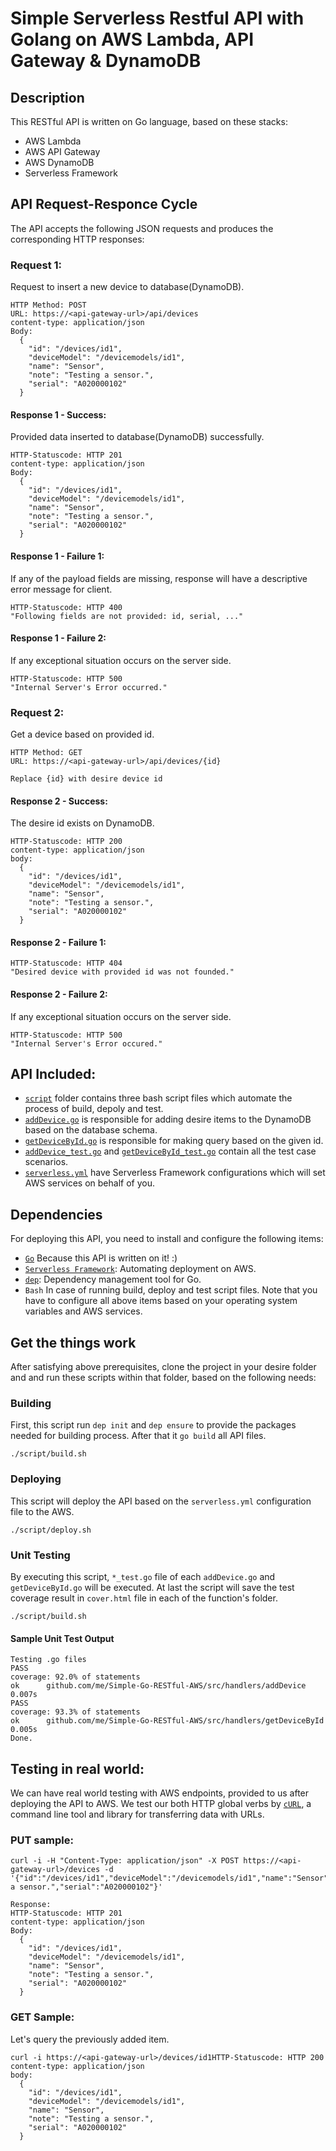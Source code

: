 # Simple Serverless Restful API with Golang on AWS Lambda, API Gateway & DynamoDB
## Description
This RESTful API is written on Go language, based on these stacks:
- AWS Lambda
- AWS API Gateway
- AWS DynamoDB
- Serverless Framework
## API Request-Responce Cycle
The API accepts the following JSON requests and produces the corresponding HTTP responses:
### Request 1:
Request to insert a new device to database(DynamoDB).
```
HTTP Method: POST
URL: https://<api-gateway-url>/api/devices
content-type: application/json
Body:
  {
    "id": "/devices/id1",
    "deviceModel": "/devicemodels/id1",
    "name": "Sensor",
    "note": "Testing a sensor.",
    "serial": "A020000102"
  }
```
#### Response 1 - Success:
Provided data inserted to database(DynamoDB) successfully.
```
HTTP-Statuscode: HTTP 201
content-type: application/json
Body:
  {
    "id": "/devices/id1",
    "deviceModel": "/devicemodels/id1",
    "name": "Sensor",
    "note": "Testing a sensor.",
    "serial": "A020000102"
  }
```
#### Response 1 - Failure 1:
If any of the payload fields are missing, response will have a descriptive error message for client.
```
HTTP-Statuscode: HTTP 400
"Following fields are not provided: id, serial, ..."
```
#### Response 1 - Failure 2:
If any exceptional situation occurs on the server side.

```
HTTP-Statuscode: HTTP 500
"Internal Server's Error occurred."
```
### Request 2:
Get a device based on provided id.
```
HTTP Method: GET
URL: https://<api-gateway-url>/api/devices/{id}

Replace {id} with desire device id
```
#### Response 2 - Success:
The desire id exists on DynamoDB.
```
HTTP-Statuscode: HTTP 200
content-type: application/json
body:
  {
    "id": "/devices/id1",
    "deviceModel": "/devicemodels/id1",
    "name": "Sensor",
    "note": "Testing a sensor.",
    "serial": "A020000102"
  }
```
#### Response 2 - Failure 1:
```
HTTP-Statuscode: HTTP 404
"Desired device with provided id was not founded."
```
#### Response 2 - Failure 2:
If any exceptional situation occurs on the server side.
```
HTTP-Statuscode: HTTP 500
"Internal Server's Error occured."
```
## API Included:
- [`script`](https://github.com/parhizi/simple-go-restful-aws/tree/master/scripts) folder contains three bash script files which automate the process of build, depoly and test.
- [`addDevice.go`](https://github.com/parhizi/simple-go-restful-aws/blob/master/src/handlers/addDevice/addDevice.go) is responsible for adding desire items to the DynamoDB based on the database schema.
- [`getDeviceById.go`](https://github.com/parhizi/simple-go-restful-aws/blob/master/src/handlers/getDeviceById/getDeviceById.go) is responsible for making query based on the given id.
- [`addDevice_test.go`](https://github.com/parhizi/simple-go-restful-aws/blob/master/src/handlers/addDevice/addDevice_test.go) and [`getDeviceById_test.go`](https://github.com/parhizi/simple-go-restful-aws/blob/master/src/handlers/getDeviceById/getDeviceById_test.go) contain all the test case scenarios.
- [`serverless.yml`](https://github.com/parhizi/simple-go-restful-aws/blob/master/serverless.yml) have Serverless Framework configurations which will set AWS services on behalf of you.
## Dependencies
For deploying this API, you need to install and configure the following items:
- [`Go`](https://golang.org/) Because this API is written on it! :)
- [`Serverless Framework`](https://serverless.com/): Automating deployment on AWS.
- [`dep`](https://golang.github.io/dep/): Dependency management tool for Go.
- `Bash` In case of running build, deploy and test script files.
Note that you have to configure all above items based on your operating system variables and AWS services.
## Get the things work
After satisfying above prerequisites, clone the project in your desire folder and and run these scripts within that folder, based on the following needs:
### Building
First, this script run `dep init` and `dep ensure` to provide the packages needed for building process. After that it `go build` all API files.
```
./script/build.sh
```
### Deploying
This script will deploy the API based on the `serverless.yml` configuration file to the AWS.
```
./script/deploy.sh
```
### Unit Testing
By executing this script, `*_test.go` file of each `addDevice.go` and `getDeviceById.go` will be executed. At last the script will save the test coverage result in `cover.html` file in each of the function's folder.
```
./script/build.sh
```
#### Sample Unit Test Output 
```
Testing .go files
PASS
coverage: 92.0% of statements
ok  	github.com/me/Simple-Go-RESTful-AWS/src/handlers/addDevice	0.007s
PASS
coverage: 93.3% of statements
ok  	github.com/me/Simple-Go-RESTful-AWS/src/handlers/getDeviceById	0.005s
Done.
```
## Testing in real world:
We can have real world testing with AWS endpoints, provided to us after deploying the API to AWS. We test our both HTTP global verbs by [`cURL`](https://curl.haxx.se/), a command line tool and library for transferring data with URLs.
### PUT sample:
```
curl -i -H "Content-Type: application/json" -X POST https://<api-gateway-url>/devices -d '{"id":"/devices/id1","deviceModel":"/devicemodels/id1","name":"Sensor","note":"Testing a sensor.","serial":"A020000102"}'

Response:
HTTP-Statuscode: HTTP 201
content-type: application/json
Body:
  {
    "id": "/devices/id1",
    "deviceModel": "/devicemodels/id1",
    "name": "Sensor",
    "note": "Testing a sensor.",
    "serial": "A020000102"
  }
```
### GET Sample:
Let's query the previously added item.
```
curl -i https://<api-gateway-url>/devices/id1HTTP-Statuscode: HTTP 200
content-type: application/json
body:
  {
    "id": "/devices/id1",
    "deviceModel": "/devicemodels/id1",
    "name": "Sensor",
    "note": "Testing a sensor.",
    "serial": "A020000102"
  }
```
